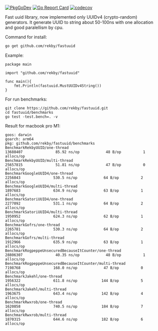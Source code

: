 [![PkgGoDev](https://pkg.go.dev/badge/github.com/rekby/fastuuid)](https://pkg.go.dev/github.com/rekby/fastuuid)
[![Go Report Card](https://goreportcard.com/badge/github.com/rekby/fastuuid)](https://goreportcard.com/report/github.com/rekby/fastuuid)
[![codecov](https://codecov.io/github/rekby/fastuuid/branch/main/graph/badge.svg?token=AIGUP7QYV2)](https://codecov.io/github/rekby/fastuuid)

Fast uuid library, now implemented only UUIDv4 (crypto-random) generators.
It generate UUID to string about 50-100ns with one allocation and good paralellism by cpu.

Command for install:

```bash
go get github.com/rekby/fastuuid
```

Example:

```golang
package main

import "github.com/rekby/fastuuid"

func main(){
	fmt.Println(fastuuid.MustUUIDv4String())
}

```

For run benchmarks:

```
git clone https://github.com/rekby/fastuuid.git
cd fastuuid/benchmarks
go test -test.bench=. -v
```

Result for macbook pro M1:

```
goos: darwin
goarch: arm64
pkg: github.com/rekby/fastuuid/benchmarks
BenchmarkRekbyUUID/one-thread                                        13688407               85.92 ns/op            48 B/op          1 allocs/op
BenchmarkRekbyUUID/multi-thread                                      25657815               51.81 ns/op            47 B/op          0 allocs/op
BenchmarkGoogleUUID4/one-thread                                       2256043               530.5 ns/op            64 B/op          2 allocs/op
BenchmarkGoogleUUID4/multi-thread                                     1897683               634.9 ns/op            63 B/op          1 allocs/op
BenchmarkSatoriUUID4/one-thread                                       2277092               531.1 ns/op            64 B/op          2 allocs/op
BenchmarkSatoriUUID4/multi-thread                                     1950952               624.3 ns/op            62 B/op          1 allocs/op
BenchmarkGofrs/one-thread                                             2265781               530.3 ns/op            64 B/op          2 allocs/op
BenchmarkGofrs/multi-thread                                           1912966               635.9 ns/op            63 B/op          1 allocs/op
BenchmarkRogpeppeUnsecuredBecauseItCounter/one-thread                28806307               40.35 ns/op            48 B/op          1 allocs/op
BenchmarkRogpeppeUnsecuredBecauseItCounter/multi-thread               7198768               168.0 ns/op            47 B/op          0 allocs/op
BenchmarkJakehl/one-thread                                            1956322               611.8 ns/op           144 B/op          5 allocs/op
BenchmarkJakehl/multi-thread                                          1963675               643.4 ns/op           142 B/op          4 allocs/op
BenchmarkRwxrob/one-thread                                            1620858               740.5 ns/op           184 B/op          7 allocs/op
BenchmarkRwxrob/multi-thread                                          1870315               644.6 ns/op           182 B/op          6 allocs/op
```